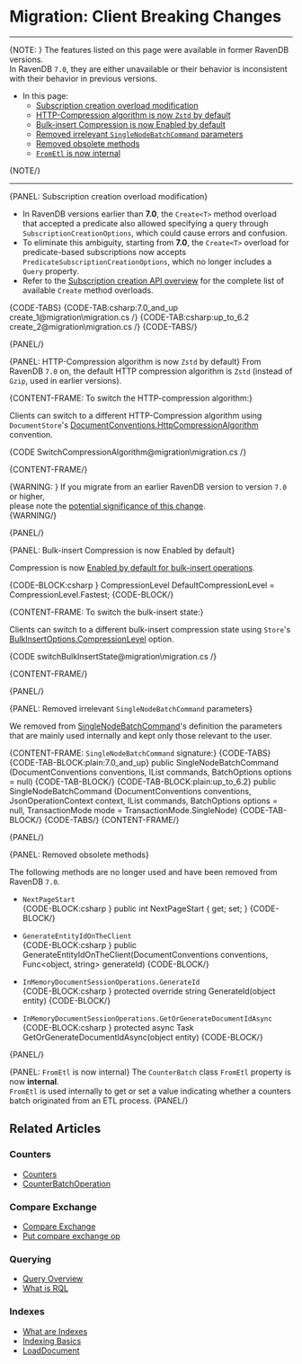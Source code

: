 # Migration: Client Breaking Changes
---

{NOTE: }
The features listed on this page were available in former RavenDB versions.  
In RavenDB `7.0`, they are either unavailable or their behavior is inconsistent 
with their behavior in previous versions.  

* In this page:
   * [Subscription creation overload modification](../../migration/client-api/client-breaking-changes#subscription-creation-overload-modification)  
   * [HTTP-Compression algorithm is now `Zstd` by default](../../migration/client-api/client-breaking-changes#http-compression-algorithm-is-now-zstd-by-default)  
   * [Bulk-insert Compression is now Enabled by default](../../migration/client-api/client-breaking-changes#bulk-insert-compression-is-now-enabled-by-default)  
   * [Removed irrelevant `SingleNodeBatchCommand` parameters](../../migration/client-api/client-breaking-changes#removed-irrelevant-singlenodebatchcommand-parameters)  
   * [Removed obsolete methods](../../migration/client-api/client-breaking-changes#removed-obsolete-methods)  
   * [`FromEtl` is now internal](../../migration/client-api/client-breaking-changes#frometl-is-now-internal)  

{NOTE/}

---

{PANEL: Subscription creation overload modification}

* In RavenDB versions earlier than **7.0**, the `Create<T>` method overload that accepted a predicate also allowed specifying a query through `SubscriptionCreationOptions`, 
  which could cause errors and confusion.
* To eliminate this ambiguity, starting from **7.0**, the `Create<T>` overload for predicate-based subscriptions now accepts `PredicateSubscriptionCreationOptions`,
  which no longer includes a `Query` property.
* Refer to the [Subscription creation API overview](../../client-api/data-subscriptions/creation/api-overview) for the complete list of available `Create` method overloads.

{CODE-TABS}
{CODE-TAB:csharp:7.0_and_up create_1@migration\migration.cs /}
{CODE-TAB:csharp:up_to_6.2 create_2@migration\migration.cs /}
{CODE-TABS/}

{PANEL/}

{PANEL: HTTP-Compression algorithm is now `Zstd` by default}
From RavenDB `7.0` on, the default HTTP compression algorithm is `Zstd` (instead of `Gzip`, used in earlier versions).  

{CONTENT-FRAME: To switch the HTTP-compression algorithm:}

Clients can switch to a different HTTP-Compression algorithm using `DocumentStore`'s 
[DocumentConventions.HttpCompressionAlgorithm](../../client-api/configuration/conventions#httpcompressionalgorithm) convention.  

{CODE SwitchCompressionAlgorithm@migration\migration.cs /}

{CONTENT-FRAME/}

{WARNING: }
If you migrate from an earlier RavenDB version to version `7.0` or higher,  
please note the [potential significance of this change](../../migration/client-api/client-migration#client-migration-to-ravendb-7.x).  
{WARNING/}

{PANEL/}

{PANEL: Bulk-insert Compression is now Enabled by default}

Compression is now [Enabled by default for bulk-insert operations](../../client-api/bulk-insert/how-to-work-with-bulk-insert-operation#section).  

{CODE-BLOCK:csharp }
 CompressionLevel DefaultCompressionLevel = CompressionLevel.Fastest;
{CODE-BLOCK/}

{CONTENT-FRAME: To switch the bulk-insert state:}

Clients can switch to a different bulk-insert compression state using `Store`'s
[BulkInsertOptions.CompressionLevel](../../client-api/bulk-insert/how-to-work-with-bulk-insert-operation#bulkinsertoptions) option.  

{CODE switchBulkInsertState@migration\migration.cs /}

{CONTENT-FRAME/}

{PANEL/}

{PANEL: Removed irrelevant `SingleNodeBatchCommand` parameters}

We removed from [SingleNodeBatchCommand](../../client-api/commands/batches/how-to-send-multiple-commands-using-a-batch)'s
definition the parameters that are mainly used internally and kept only those relevant to the user.

{CONTENT-FRAME: `SingleNodeBatchCommand` signature:}
{CODE-TABS}
{CODE-TAB-BLOCK:plain:7.0_and_up}
public SingleNodeBatchCommand
    (DocumentConventions conventions, 
     IList<ICommandData> commands, 
     BatchOptions options = null)
{CODE-TAB-BLOCK/}
{CODE-TAB-BLOCK:plain:up_to_6.2}
public SingleNodeBatchCommand
    (DocumentConventions conventions, 
     JsonOperationContext context, 
     IList<ICommandData> commands, 
     BatchOptions options = null, 
     TransactionMode mode = TransactionMode.SingleNode)
{CODE-TAB-BLOCK/}
{CODE-TABS/}
{CONTENT-FRAME/}

{PANEL/}

{PANEL: Removed obsolete methods}

The following methods are no longer used and have been removed from RavenDB `7.0`.  

* `NextPageStart`  
  {CODE-BLOCK:csharp }
   public int NextPageStart { get; set; }
  {CODE-BLOCK/}

* `GenerateEntityIdOnTheClient`  
  {CODE-BLOCK:csharp }
   public GenerateEntityIdOnTheClient(DocumentConventions conventions,
                                      Func<object, string> generateId)
  {CODE-BLOCK/}

* `InMemoryDocumentSessionOperations.GenerateId`  
  {CODE-BLOCK:csharp }
   protected override string GenerateId(object entity)
  {CODE-BLOCK/}

* `InMemoryDocumentSessionOperations.GetOrGenerateDocumentIdAsync`  
  {CODE-BLOCK:csharp }
   protected async Task<string> GetOrGenerateDocumentIdAsync(object entity)
  {CODE-BLOCK/}

{PANEL/}

{PANEL: `FromEtl` is now internal}
The `CounterBatch` class `FromEtl` property is now **internal**.  
`FromEtl` is used internally to get or set a value indicating whether a counters batch originated from an ETL process.
{PANEL/}

## Related Articles

### Counters
- [Counters](../../document-extensions/counters/overview)  
- [CounterBatchOperation](../../client-api/operations/counters/counter-batch)  

### Compare Exchange
- [Compare Exchange](../../client-api/operations/compare-exchange/overview)  
- [Put compare exchange op](../../client-api/operations/compare-exchange/put-compare-exchange-value)  

### Querying
- [Query Overview](../../client-api/session/querying/how-to-query) 
- [What is RQL](../../client-api/session/querying/what-is-rql)  

### Indexes
- [What are Indexes](../../indexes/what-are-indexes)  
- [Indexing Basics](../../indexes/indexing-basics)  
- [LoadDocument](../../indexes/indexing-related-documents)  
